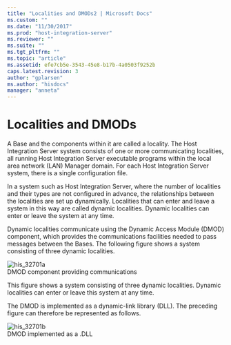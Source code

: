```yaml
---
title: "Localities and DMODs2 | Microsoft Docs"
ms.custom: ""
ms.date: "11/30/2017"
ms.prod: "host-integration-server"
ms.reviewer: ""
ms.suite: ""
ms.tgt_pltfrm: ""
ms.topic: "article"
ms.assetid: efe7cb5e-3543-45e8-b17b-4a0503f9252b
caps.latest.revision: 3
author: "gplarsen"
ms.author: "hisdocs"
manager: "anneta"
---
```

# Localities and DMODs
A Base and the components within it are called a locality. The Host Integration Server system consists of one or more communicating localities, all running Host Integration Server executable programs within the local area network (LAN) Manager domain. For each Host Integration Server system, there is a single configuration file.  
  
 In a system such as Host Integration Server, where the number of localities and their types are not configured in advance, the relationships between the localities are set up dynamically. Localities that can enter and leave a system in this way are called dynamic localities. Dynamic localities can enter or leave the system at any time.  
  
 Dynamic localities communicate using the Dynamic Access Module (DMOD) component, which provides the communications facilities needed to pass messages between the Bases. The following figure shows a system consisting of three dynamic localities.  
  
 ![](../core/media/his-32701a.gif "his_32701a")  
DMOD component providing communications  
  
 This figure shows a system consisting of three dynamic localities. Dynamic localities can enter or leave this system at any time.  
  
 The DMOD is implemented as a dynamic-link library (DLL). The preceding figure can therefore be represented as follows.  
  
 ![](../core/media/his-32701b.gif "his_32701b")  
DMOD implemented as a .DLL